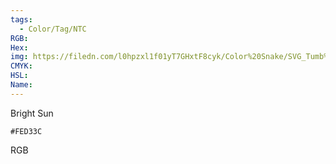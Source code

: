 ```yaml
---
tags:
  - Color/Tag/NTC
RGB:
Hex:
img: https://filedn.com/l0hpzxl1f01yT7GHxtF8cyk/Color%20Snake/SVG_Tumb%20Mass%20No%20Name/FED33C.svg
CMYK:
HSL:
Name:
---
```

Bright Sun
```palette
#FED33C
```
RGB

